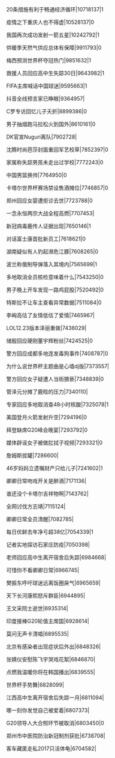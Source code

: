 20条措施有利于畅通经济循环|10718137|1

疫情之下重庆人也不得虚|10528137|0

我国再次成功发射一箭五星|10242792|1

供暖季天然气供应总体有保障|9911793|0

梅西预测世界杯夺冠热门|9851632|1

救援人员回应高中生失踪30日|9643982|1

FIFA主席喊话中国球迷|9595663|1

抖音全线预言家已睁眼|9364957|

C罗专访回忆儿子夭折|8899386|0

男子抽烟跑马拉松火到国外|8610161|0

DK官宣Nuguri离队|7902728|

沈腾时尚芭莎封面重回军艺校草|7852397|0

家属称失踪男孩未走出过学校|7772243|0

中国男篮换帅|7764950|0

卡塔尔世界杯赛场禁设售酒摊位|7746857|0

郑州回应女婴遭拒诊去世|7723788|0

一念永恒两宗大战全程高燃|7707453|

新冠病毒鹿传人证据出现|7650146|1

对话富士康首批新员工|7618621|0

湖南疑似有人钓起濒危江豚|7608265|0

波兰称俄制导弹落入其境内|7565699|1

多地取消全员核检意味着什么|7543250|0

男子晚上开车发现一路鸡屁股|7520492|0

特斯拉不让车主查看异常数据|7511084|0

李峋高估了友情低估了爱情|7465967|

LOL12.23版本泽丽重做|7436029|

储殷回应硬刚董宇辉粉丝|7424525|0

警方回应成都多地连发毒狗事件|7408787|0

为什么说世界杯主题曲是心墙dj版|7373557|

警方回应女子疑遭人当街猥亵|7348839|0

管泽元分摊了鹿晗的压力|7340110|

专家回应多地取消查48小时核酸|7325078|1

美国登月火箭发射升空|7294196|0

拜登缺席G20峰会晚宴|7293792|0

媒体辟谣女子被做肛拭子视频|7293321|0

詹姆斯拔罐|7286600|

46岁妈妈立遗嘱财产只给儿子|7241602|1

卿卿日常吻戏开关是醉酒|7171136|

谁还没个卡塔尔吉祥物啊|7143762|

全网讨伐方志靖|7115124|

卿卿日常全员清醒|7082785|

每日优鲜去年净亏超38亿|7054339|1

记者实地探访石家庄防疫|7050398|

老师回应高中生离开宿舍后失踪|6984668|

可惜你不看卿卿日常|6966745|

樊振东呼吁球迷远离饭圈戾气|6965659|

天下长河康熙怒斥群臣|6944895|

王文采院士逝世|6935314|

印度接棒G20轮值主席国|6928614|

莫问无声卡清唱|6895535|

北京有感染者出现症状后外出|6848326|

张婧仪安慰陈飞宇哭戏花絮|6846870|

点燃我温暖你将在韩国播出|6839555|

世界杯手势舞|6828099|

江西高中生离开宿舍后失踪一月|6811094|

哪一刻你发觉自己被爱着|6807373|

G20领导人大合照环节被取消|6803450|0

郑州市中医院防治新冠制剂获批|6738708|

客车藏匿走私2017只活体龟|6704582|

